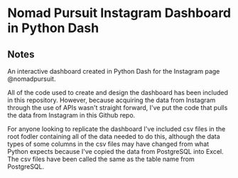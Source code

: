 # Nomad Pursuit Instagram Dashboard in Python Dash

## Notes

An interactive dashboard created in Python Dash for the Instagram page @nomadpursuit.

All of the code used to create and design the dashboard has been included in this repository. However, because acquiring the data from Instagram through the use of APIs wasn't straight forward, I've put the code that pulls the data from Instagram in this Github repo.

For anyone looking to replicate the dashboard I've included csv files in the root fodler containing all of the data needed to do this, although the data types of some columns in the csv files may have changed from what Python expects because I've copied the data from PostgreSQL into Excel. The csv files have been called the same as the table name from PostgreSQL.
